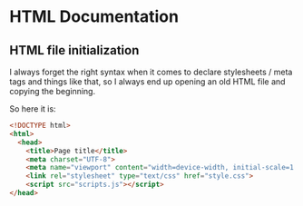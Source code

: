 # HTML Documentation

## HTML file initialization

I always forget the right syntax when it comes to declare stylesheets / meta tags and things like that, so I always end up opening an old HTML file and copying the beginning.

So here it is:

```html
<!DOCTYPE html>
<html>
  <head>
    <title>Page title</title>
    <meta charset="UTF-8">
    <meta name="viewport" content="width=device-width, initial-scale=1.0">
    <link rel="stylesheet" type="text/css" href="style.css">
    <script src="scripts.js"></script>
</head>
```
